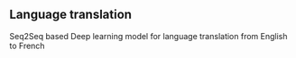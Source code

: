 ## Language translation

Seq2Seq based Deep learning model for language translation from English to French
